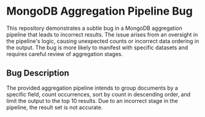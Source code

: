 # MongoDB Aggregation Pipeline Bug

This repository demonstrates a subtle bug in a MongoDB aggregation pipeline that leads to incorrect results. The issue arises from an oversight in the pipeline's logic, causing unexpected counts or incorrect data ordering in the output.  The bug is more likely to manifest with specific datasets and requires careful review of aggregation stages.

## Bug Description
The provided aggregation pipeline intends to group documents by a specific field, count occurrences, sort by count in descending order, and limit the output to the top 10 results.  Due to an incorrect stage in the pipeline, the result set is not accurate.